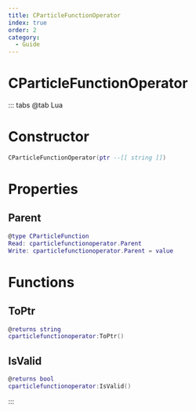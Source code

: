 ```yaml
---
title: CParticleFunctionOperator
index: true
order: 2
category:
  - Guide
---
```


# CParticleFunctionOperator

::: tabs
@tab Lua
# Constructor
```lua
CParticleFunctionOperator(ptr --[[ string ]])
```
# Properties
## Parent 
```lua
@type CParticleFunction
Read: cparticlefunctionoperator.Parent
Write: cparticlefunctionoperator.Parent = value
```
# Functions
## ToPtr
```lua
@returns string
cparticlefunctionoperator:ToPtr()
```
## IsValid
```lua
@returns bool
cparticlefunctionoperator:IsValid()
```

:::